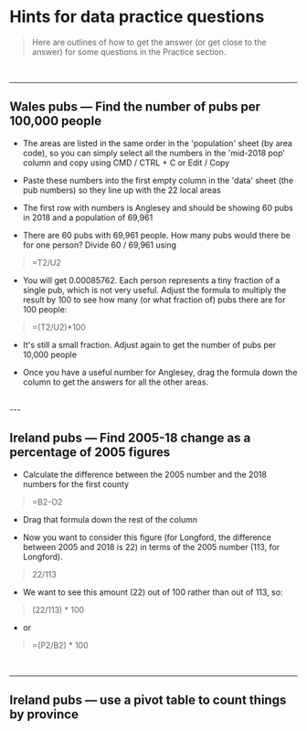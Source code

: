 # Hints for data practice questions

> Here are outlines of how to get the answer (or get close to the answer) for some questions in the Practice section.

<br />

---

## Wales pubs — Find the number of pubs per 100,000 people

- The areas are listed in the same order in the 'population' sheet (by area code), so you can simply select all the numbers in the 'mid-2018 pop' column and copy using CMD / CTRL + C or Edit / Copy

- Paste these numbers into the first empty column in the 'data' sheet (the pub numbers) so they line up with the 22 local areas

- The first row with numbers is Anglesey and should be showing 60 pubs in 2018 and a population of 69,961

- There are 60 pubs with 69,961 people. How many pubs would there be for one person? Divide 60 / 69,961 using

> =T2/U2

- You will get 0.00085762. Each person represents a tiny fraction of a single pub, which is not very useful. Adjust the formula to multiply the result by 100 to see how many (or what fraction of) pubs there are for 100 people:

> =(T2/U2)*100

- It's still a small fraction. Adjust again to get the number of pubs per 10,000 people

- Once you have a useful number for Anglesey, drag the formula down the column to get the answers for all the other areas.

<br />
---

## Ireland pubs — Find 2005-18 change as a percentage of 2005 figures

- Calculate the difference between the 2005 number and the 2018 numbers for the first county

> =B2-O2

- Drag that formula down the rest of the column

- Now you want to consider this figure (for Longford, the difference between 2005 and 2018 is 22) in terms of the 2005 number (113, for Longford).

> 22/113

- We want to see this amount (22) out of 100 rather than out of 113, so:

> (22/113) *  100

- or

> =(P2/B2) * 100

<br />

---

## Ireland pubs — use a pivot table to count things by province
